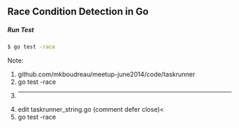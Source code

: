 
## Race Condition Detection in Go

##### Run Test

```bash
$ go test -race
```

Note:
1. github.com/mkboudreau/meetup-june2014/code/taskrunner
2. go test -race
3. ----------------
4. edit taskrunner_string.go (comment defer close)<
5. go test -race